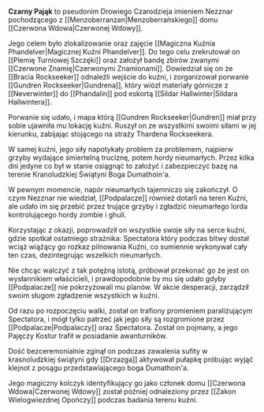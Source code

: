 **Czarny Pająk** to pseudonim Drowiego Czarodzieja imieniem Nezznar pochodzącego z [[Menzoberranzan|Menzoberrańskiego]] domu [[Czerwona Wdowa|Czerwonej Wdowy]].

Jego celem było zlokalizowanie oraz zajęcie [[Magiczna Kuźnia Phandelver|Magicznej Kuźni Phandelver]]. Do tego celu zrekrutował on [[Plemię Turniowej Szczęki]] oraz założył bandę zbirów zwanymi [[Czerwone Znamię|Czerwonymi Znamionami]]. Dowiedział się on że [[Bracia Rockseeker]] odnaleźli wejście do kuźni, i zorganizował porwanie [[Gundren Rockseeker|Gundrena]], który wiózł materiały górnicze z [[Neverwinter]] do [[Phandalin]] pod eskortą [[Sildar Hallwinter|Sildara Hallwintera]].

Porwanie się udało, i mapa którą [[Gundren Rockseeker|Gundren]] miał przy sobie ujawniła mu lokację kuźni. Ruszył on ze wszystkimi swoimi siłami w jej kierunku, zabijając stojącego na straży Thardena Rockseekera.

W samej kuźni, jego siły napotykały problem za problemem, najpierw grzyby wydające śmiertelną truciznę, potem hordy nieumarłych. Przez kilka dni jedyne co był w stanie osiągnąć to założyć i zabezpieczyć bazę na terenie Kranoludzkiej Świątyni Boga Dumathoin'a.

W pewnym momencie, napór nieumarłych tajemniczo się zakończył. O czym Nezznar nie wiedział, [[Podpalacze]] również dotarli na teren Kuźni, ale udało im się przebić przez trujące grzyby i zgładzić nieumarłego lorda kontrolującego hordy zombie i ghuli.

Korzystając z okazji, poprowadził on wszystkie swoje siły na serce kuźni, gdzie spotkał ostatniego strażnika: Spectatora który podczas bitwy dostał wciąż wiążący go rozkaz pilnowania Kuźni, co sumiennie wykonywał cały ten czas, dezintegrując wszelkich nieumarłych.

Nie chcąc walczyć z tak potężną istotą, próbował przekonać go że jest on wysłannikiem właścicieli, i prawdopodobnie by mu się udało gdyby [[Podpalacze]] nie pokrzyżowali mu planów. W akcie desperacji, zarządził swoim sługom zgładzenie wszystkich w kuźni.

Od razu  po rozpoczęciu walki, został on trafiony promieniem paraliżującym Spectatora, i mógł tylko patrzeć jak jego siły są rozgromione przez [[Podpalacze|Podpalaczy]] oraz Spectatora. Został on pojmany, a jego Pajęczy Kostur trafił w posiadanie awanturników.

Dość bezceremonialnie zginął on podczas zawalenia sufity w krasnoludzkiej świątyni gdy [[Drzazga]] aktywował pułapkę próbując wyjąć klejnot z posągu przedstawiającego boga Dumathoin'a.

Jego magiczny kolczyk identyfikujący go jako członek domu [[Czerwona Wdowa|Czerwonej Wdowy]] został później odnaleziony przez [[Zakon Wielogwiezdnej Opończy]] podczas badania terenu kuźni.